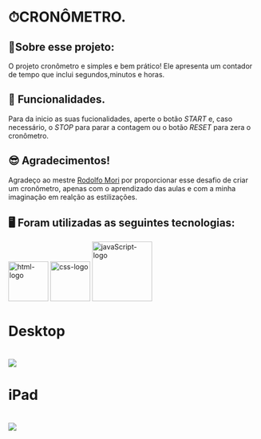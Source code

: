 <h1>⏱CRONÔMETRO.</h1>


## 🎤Sobre esse projeto:

O projeto cronômetro e simples e bem prático! Ele apresenta um contador de tempo que inclui segundos,minutos e horas.

## 📖  Funcionalidades.
Para da inicio as suas fucionalidades, aperte o botão *START* e, caso necessário, o *STOP* para parar a contagem ou o  botão *RESET* para zera o cronômetro.

## 😎 Agradecimentos!
Agradeço ao mestre <a href="https://www.github.com/rodolfomori">Rodolfo Mori</a> por proporcionar esse desafio de criar um cronômetro, apenas com o aprendizado das aulas e com a minha imaginação em realção as estilizações.

## 🖥 Foram utilizadas as seguintes tecnologias:
<img src="https://img.shields.io/badge/HTML-239120?logo=html5&logoColor=white&style=for-the-badge" alt=html-logo width="80px" />
<img src="https://img.shields.io/badge/CSS3-1572B6?style=for-the-badge&logo=css3&logoColor=white"  alt=css-logo  width="80px" />
<img src="https://img.shields.io/badge/JavaScript-F7DF1E?logo=javascript&logoColor=black&style=for-the-badge" alt=javaScript-logo width="120px"  />
<br>
<div>
  <h1>Desktop<h1>
  <img src="https://github.com/sergiopro48/07--Cronometro-Dev-2024/blob/main/assest/Cron%C3%B4metro-Dev-Computador.png?raw=true"/>
    <h1>iPad<h1>
<img src="https://github.com/sergiopro48/07--Cronometro-Dev-2024/blob/main/assest/Cron%C3%B4metro-Dev-Tablat.png?raw=true"/>
</div>

